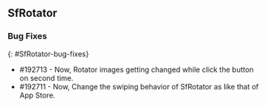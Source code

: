 ## SfRotator

### Bug Fixes
{: #SfRotator-bug-fixes} 

* \#192713 - Now, Rotator images getting changed while click the button on second time.
* \#192711 - Now, Change the swiping behavior of SfRotator as like that of App Store.



